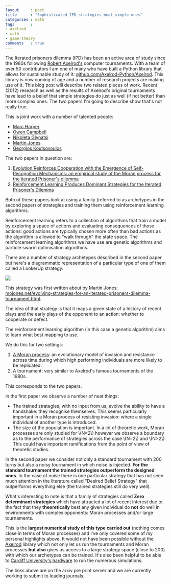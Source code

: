 ```yaml
---
layout     : post
title      : "Sophisticated IPD strategies beat simple ones"
categories : math
tags       :
- axelrod
- math
- game-theory
comments   : true
---
```


The Iterated prisoners dilemma (IPD) has been an active area of study since the
1980s following [Robert Axelrod's](https://en.wikipedia.org/wiki/Robert_Axelrod)
computer tournaments. With a team of over 50 contributors I am one of many who
have built a Python library that allows for sustainable study of it:
[github.com/Axelrod-Python/Axelrod](https://github.com/Axelrod-Python/Axelrod).
This library is now coming of age and a number of research projects are making
use of it. This blog post will describe two related pieces of work. Recent
(2012) research as well as the results of Axelrod's original tournaments have
lead to a belief that simple strategies do just as well (if not better) than
more complex ones. The two papers I'm going to describe show that's not really
true.

This is joint work with a number of talented people:

- [Marc Harper](http://www.marcharper.net/)
- [Owen Campbell](https://twitter.com/opcampbell)
- [Nikoleta Glynatsi](https://twitter.com/opcampbell)
- [Martin Jones](http://mojones.net/)
- [Georgios Koutsovoulos](https://github.com/GDKO)

The two papers in question are:

1. [Evolution Reinforces Cooperation with the Emergence of Self-Recognition
   Mechanisms: an empirical study of the Moran process for the iterated
   Prisoner's dilemma](https://arxiv.org/abs/1707.06920)
2. [Reinforcement Learning Produces Dominant Strategies for the Iterated
   Prisoner's Dilemma](https://arxiv.org/abs/1707.06307)

Both of these papers look at using a family (referred to as archetypes in the
second paper) of strategies and training them using reinforcement learning
algorithms.

Reinforcement learning refers to a collection of algorithms that train a model
by exploring a space of actions and evaluating consequences of those actions:
good actions are typically chosen more often than bad actions as the algorithm
is allowed to "walk through" the state space. The reinforcement
learning algorithms we have use are genetic algorithms and particle swarm
optimisation algorithms.

There are a number of strategy archetypes described in the second paper but
here's a diagrammatic representation of a particular type of one of them called
a LookerUp strategy:

![]({{site.baseurl}}/assets/images/lookerup.jpg)

This strategy was first written about by Martin Jones:
[mojones.net/evolving-strategies-for-an-iterated-prisoners-dilemma-tournament.html](http://mojones.net/evolving-strategies-for-an-iterated-prisoners-dilemma-tournament.html).

The idea of that strategy is that it maps a given state of a history of recent
plays and the early plays of the opponent to an action: whether to
cooperate or defect.

The reinforcement learning algorithm (in this case a genetic algorithm) aims to
learn what best mapping to use.

We do this for two settings:

1. [A Moran process](https://en.wikipedia.org/wiki/Moran_process): an
   evolutionary model of invasion and resistance across time during which high
   performing individuals are more likely to be replicated.
2. A tournament: very similar to Axelrod's famous tournaments of the 1980s.

This corresponds to the two papers.

In the first paper we observe a number of neat things:

- The trained strategies, with no input from us, evolve the ability to have a
  handshake: they recognise themselves. This seems particularly important in a
  Moran process of resisting invasion: where a single individual of another type
  is introduced.
- The size of the population is important. In a lot of theoretic work, Moran
  processes are only studied for \\(N=2\\) however we observe a boundary as to the
  performance of strategies across the case \\(N=2\\) and \\(N>2\\). This could
  have important ramifications from the point of view of theoretic studies.

In the second paper we consider not only a standard tournament with 200 turns
but also a noisy tournament in which noise is injected. **For the standard
tournament the trained strategies outperform the designed ones**. In the case of
noise there is one particular strategy that has not seen much attention in the
literature called "Desired Belief Strategy" that outperforms everything else
(the trained strategies still do very well).

What's interesting to note is that a family of strategies called **Zero
determinant strategies** which have attracted a lot of recent interest due to
the fact that they **theoretically** best any given individual do **not** do
well in environments with complex opponents: Moran processes and/or large
tournaments.

This is the **largest numerical study of this type carried out** (nothing comes
close in terms of Moran processes) and I've only covered some of my personal
highlights above. It would not have been possible without the
[Axelrod](http://axelrod.readthedocs.org/) library which not only let us run the
tournaments and Moran processes **but also** gives us access to a large strategy
space (close to 200) with which our archetypes can be trained. It's also been
helpful to be able to [Cardiff University's
hardware](http://www.cardiff.ac.uk/advanced-research-computing) to run the
numerous simulations.

The links above are on the arxiv pre print server and we are currently working
to submit to leading journals.
